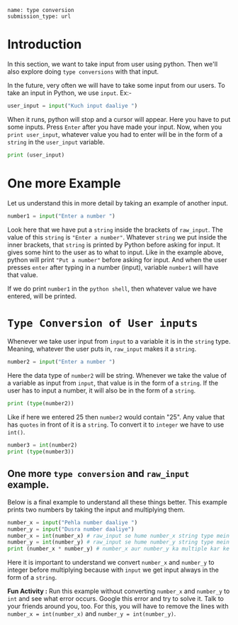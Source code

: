```ngMeta
name: type conversion
submission_type: url
```

# Introduction

In this section, we want to take input from user using python. Then we'll also explore doing `type conversions` with that input.

In the future, very often we will have to take some input from our users. To take an input in Python, we use `input`. Ex:-

```python
user_input = input("Kuch input daaliye ")
```
When it runs, python will stop and a cursor will appear. Here you have to put some inputs. Press `Enter` after you have made your input. Now, when you `print user_input`, whatever value you had to enter will be in the form of a `string` in the `user_input` variable.
```python
print (user_input)
```

# One more Example

Let us understand this in more detail by taking an example of another input.

```python
number1 = input("Enter a number ")
```

Look here that we have put a `string` inside the brackets of `raw_input`. The value of this `string` is `"Enter a number"`. Whatever `string` we put inside the inner brackets, that `string` is printed by Python before asking for input. It gives some hint to the user as to what to input. Like in the example above, python will print `"Put a number"` before asking for input. And when the user presses `enter` after typing in a number (input), variable `number1` will have that value.  
  
If we do print `number1` in the `python shell`, then whatever value we have entered, will be printed.

# `Type Conversion of User inputs`
  
Whenever we take user input from `input` to a variable it is in the `string` type. Meaning, whatever the user puts in, `raw_input` makes it a `string`.
```python
number2 = input("Enter a number ")
```
Here the data type of `number2` will be string. Whenever we take the value of a variable as input from `input`, that value is in the form of a `string`. If the user has to input a number, it will also be in the form of a `string`.

```python
print (type(number2))
```

Like if here we entered 25 then `number2` would contain "25". Any value that has `quotes` in front of it is a `string`. To convert it to `integer` we have to use `int()`.

```python
number3 = int(number2)
print (type(number3))
```

## One more `type conversion` and `raw_input` example.

Below is a final example to understand all these things better. This example prints two numbers by taking the input and multiplying them.

```python
number_x = input("Pehla number daaliye ")
number_y = input("Dusra number daaliye")
number_x = int(number_x) # raw_input se hume number_x string type mein mila
number_y = int(number_y) # raw_input se hume number_y string type mein mila
print (number_x * number_y) # number_x aur number_y ka multiple kar ke result print hoga
```

Here it is important to understand we convert `number_x` and `number_y` to integer before multiplying because with `input` we get input always in the form of a `string`.

**Fun Activity :** Run this example without converting `number_x` and `number_y` to `int` and see what error occurs. Google this error and try to solve it. Talk to your friends around you, too. For this, you will have to remove the lines with `number_x = int(number_x)` and `number_y = int(number_y)`.